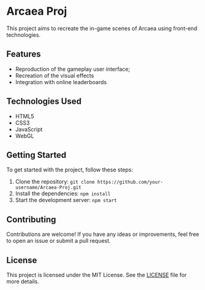 # Arcaea Proj

This project aims to recreate the in-game scenes of Arcaea using front-end technologies.

## Features

- Reproduction of the gameplay user interface;
- Recreation of the visual effects
- Integration with online leaderboards

## Technologies Used

- HTML5
- CSS3
- JavaScript
- WebGL

## Getting Started

To get started with the project, follow these steps:

1. Clone the repository: `git clone https://github.com/your-username/Arcaea-Proj.git`
2. Install the dependencies: `npm install`
3. Start the development server: `npm start`

## Contributing

Contributions are welcome! If you have any ideas or improvements, feel free to open an issue or submit a pull request.

## License

This project is licensed under the MIT License. See the [LICENSE](./LICENSE) file for more details.
